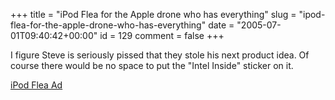 +++
title = "iPod Flea for the Apple drone who has everything"
slug = "ipod-flea-for-the-apple-drone-who-has-everything"
date = "2005-07-01T09:40:42+00:00"
id = 129
comment = false
+++

<div style="clear: both" />I figure Steve is seriously pissed that they stole his next product idea. Of course there would be no space to put the "Intel Inside" sticker on it.

[iPod Flea Ad](http://www.nytimes.com/video/html/2005/06/29/technology/highbandwidth/windowsmedia/20050629_GUEST_VIDEO.html)
<div style="clear: both; padding-bottom: 0.25em" />
